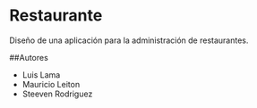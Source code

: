 # Restaurante
Diseño de una aplicación para la administración de restaurantes.

##Autores
* Luis Lama
* Mauricio Leiton
* Steeven Rodriguez